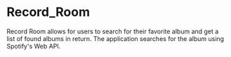 # Record_Room
Record Room allows for users to search for their favorite album and get a list of found albums in return. The application searches for the album using Spotify's Web API.
